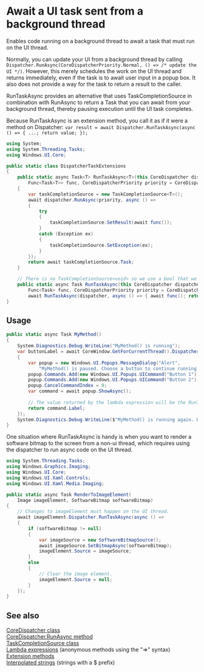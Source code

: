 <!---
  category: Threading
  language: cs
-->

# Await a UI task sent from a background thread

Enables code running on a background thread to await a task that must run on the UI thread.  

Normally, you can update your UI from a background thread 
by calling `Dispatcher.RunAsync(CoreDispatcherPriority.Normal, () => /* update the UI */)`. 
However, this merely schedules the work on the UI thread and returns immediately, 
even if the task is to await user input in a popup box. 
It also does not provide a way for the task to return a result to the caller.

RunTaskAsync provides an alternative that uses TaskCompletionSource in combination with RunAsync to return a Task 
that you can await from your background thread, thereby pausing execution until the UI task completes. 

Because RunTaskAsync is an extension method, you call it as if it were a method on Dispatcher:
`var result = await Dispatcher.RunTaskAsync(async () => { ...; return value; });`

```C#
using System;
using System.Threading.Tasks;
using Windows.UI.Core;

public static class DispatcherTaskExtensions
{
    public static async Task<T> RunTaskAsync<T>(this CoreDispatcher dispatcher, 
        Func<Task<T>> func, CoreDispatcherPriority priority = CoreDispatcherPriority.Normal)
    {
        var taskCompletionSource = new TaskCompletionSource<T>();
        await dispatcher.RunAsync(priority, async () =>
        {
            try
            {
                taskCompletionSource.SetResult(await func());
            }
            catch (Exception ex)
            {
                taskCompletionSource.SetException(ex);
            }
        });
        return await taskCompletionSource.Task;
    }

    // There is no TaskCompletionSource<void> so we use a bool that we throw away.
    public static async Task RunTaskAsync(this CoreDispatcher dispatcher,
        Func<Task> func, CoreDispatcherPriority priority = CoreDispatcherPriority.Normal) => 
        await RunTaskAsync(dispatcher, async () => { await func(); return false; }, priority);
}
```

## Usage

```C#
public static async Task MyMethod()
{
    System.Diagnostics.Debug.WriteLine("MyMethod() is running");
    var buttonLabel = await CoreWindow.GetForCurrentThread().Dispatcher.RunTaskAsync(async () =>
    {
        var popup = new Windows.UI.Popups.MessageDialog("Alert",
            "MyMethod() is paused. Choose a button to continue running MyMethod()");
        popup.Commands.Add(new Windows.UI.Popups.UICommand("Button 1"));
        popup.Commands.Add(new Windows.UI.Popups.UICommand("Button 2"));
        popup.CancelCommandIndex = 0;
        var command = await popup.ShowAsync();
        
        // The value returned by the lambda expression will be the RunTaskAsync return value.
        return command.Label;
    });
    System.Diagnostics.Debug.WriteLine($"MyMethod() is running again. User clicked {buttonLabel}");
}
```

One situation where RunTaskAsync is handy is when you want to render a software bitmap to the screen 
from a non-ui thread, which requires using the dispatcher to run async code on the UI thread.    

```C#
using System.Threading.Tasks;
using Windows.Graphics.Imaging;
using Windows.UI.Core;
using Windows.UI.Xaml.Controls;
using Windows.UI.Xaml.Media.Imaging;

public static async Task RenderToImageElement(
    Image imageElement, SoftwareBitmap softwareBitmap)
{
    // Changes to imageElement must happen on the UI thread.
    await imageElement.Dispatcher.RunTaskAsync(async () =>
    {
        if (softwareBitmap != null)
        {
            var imageSource = new SoftwareBitmapSource();
            await imageSource.SetBitmapAsync(softwareBitmap);
            imageElement.Source = imageSource;
        }
        else
        {
            // Clear the image element.
            imageElement.Source = null;
        }
    });
}
```

## See also

[CoreDispatcher class](https://msdn.microsoft.com/library/windows/apps/windows.ui.core.coredispatcher.aspx)  
[CoreDispatcher.RunAsync method](https://msdn.microsoft.com/library/windows/apps/windows.ui.core.coredispatcher.runasync.aspx)  
[TaskCompletionSource<TResult> class](https://msdn.microsoft.com/library/dd449174.aspx)  
[Lambda expressions](https://msdn.microsoft.com/library/bb397687.aspx) (anonymous methods using the "=>" syntax)  
[Extension methods](https://msdn.microsoft.com/en-us/library/bb383977.aspx)  
[Interpolated strings](https://msdn.microsoft.com/library/dn961160.aspx) (strings with a $ prefix)  

